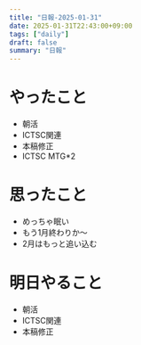 ```yaml
---
title: "日報-2025-01-31"
date: 2025-01-31T22:43:00+09:00
tags: ["daily"]
draft: false
summary: "日報"
---
```


# やったこと
- 朝活
- ICTSC関連
- 本稿修正
- ICTSC MTG*2
# 思ったこと
- めっちゃ眠い
- もう1月終わりか〜
- 2月はもっと追い込む
# 明日やること
- 朝活
- ICTSC関連
- 本稿修正